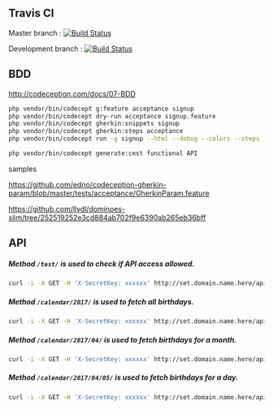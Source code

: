 ## Travis CI

Master branch : [![Build Status](https://travis-ci.org/kuflievskiy/birthdays.svg?branch=master)](https://travis-ci.org/kuflievskiy/birthdays)

Development branch : [![Build Status](https://travis-ci.org/kuflievskiy/birthdays.svg?branch=development)](https://travis-ci.org/kuflievskiy/birthdays)
   

## BDD 

http://codeception.com/docs/07-BDD

```bash
php vendor/bin/codecept g:feature acceptance signup
php vendor/bin/codecept dry-run acceptance signup.feature
php vendor/bin/codecept gherkin:snippets signup
php vendor/bin/codecept gherkin:steps acceptance
php vendor/bin/codecept run -g signup --html --debug --colors --steps

php vendor/bin/codecept generate:cest functional API
```

samples

https://github.com/edno/codeception-gherkin-param/blob/master/tests/acceptance/GherkinParam.feature

https://github.com/llvdl/dominoes-slim/tree/252519252e3cd884ab702f9e6390ab265eb36bff

## API

##### Method `/test/` is used to check if API access allowed.

```bash
curl -i -X GET -H 'X-SecretKey: xxxxxx' http://set.domain.name.here/api/v1/test/
```

##### Method `/calendar/2017/` is used to fetch all birthdays.

```bash
curl -i -X GET -H 'X-SecretKey: xxxxxx' http://set.domain.name.here/api/v1/calendar/2017/
```

##### Method `/calendar/2017/04/` is used to fetch birthdays for a month.

```bash
curl -i -X GET -H 'X-SecretKey: xxxxxx' http://set.domain.name.here/api/v1/calendar/2017/04/
```

##### Method `/calendar/2017/04/05/` is used to fetch birthdays for a day.

```bash
curl -i -X GET -H 'X-SecretKey: xxxxxx' http://set.domain.name.here/api/v1/calendar/2017/04/05/
```